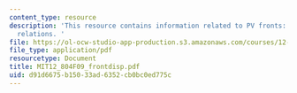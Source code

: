 ```yaml
---
content_type: resource
description: 'This resource contains information related to PV fronts: dispersion
  relations. '
file: https://ol-ocw-studio-app-production.s3.amazonaws.com/courses/12-804-large-scale-flow-dynamics-lab-fall-2009/d91d6675b15033ad6352cb0bc0ed775c_MIT12_804F09_frontdisp.pdf
file_type: application/pdf
resourcetype: Document
title: MIT12_804F09_frontdisp.pdf
uid: d91d6675-b150-33ad-6352-cb0bc0ed775c
---
```

